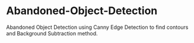 # Abandoned-Object-Detection
Abandoned Object Detection using Canny Edge Detection to find contours and Background Subtraction method.
